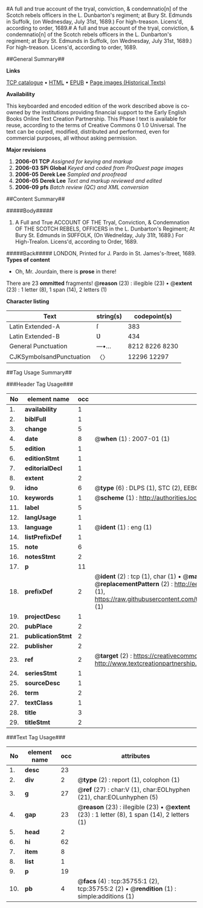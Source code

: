 #A full and true account of the tryal, conviction, & condemnatio[n] of the Scotch rebels officers in the L. Dunbarton's regiment; at Bury St. Edmunds in Suffolk, (on Wednesday, July 31st, 1689.) For high-treason. Licens'd, according to order, 1689.#
A full and true account of the tryal, conviction, & condemnatio[n] of the Scotch rebels officers in the L. Dunbarton's regiment; at Bury St. Edmunds in Suffolk, (on Wednesday, July 31st, 1689.) For high-treason. Licens'd, according to order, 1689.

##General Summary##

**Links**

[TCP catalogue](http://www.ota.ox.ac.uk/tcp/)  • 
[HTML](http://tei.it.ox.ac.uk/tcp/Texts-HTML/free/A40/A40578.html)  • 
[EPUB](http://tei.it.ox.ac.uk/tcp/Texts-EPUB/free/A40/A40578.epub) • 
[Page images (Historical Texts)](https://data.historicaltexts.jisc.ac.uk/view?pubId=eebo-99831292e&pageId=eebo-99831292e-35755-1)

**Availability**

This keyboarded and encoded edition of the
	       work described above is co-owned by the institutions
	       providing financial support to the Early English Books
	       Online Text Creation Partnership. This Phase I text is
	       available for reuse, according to the terms of Creative
	       Commons 0 1.0 Universal. The text can be copied,
	       modified, distributed and performed, even for
	       commercial purposes, all without asking permission.

**Major revisions**

1. __2006-01__ __TCP__ *Assigned for keying and markup*
1. __2006-03__ __SPi Global__ *Keyed and coded from ProQuest page images*
1. __2006-05__ __Derek Lee__ *Sampled and proofread*
1. __2006-05__ __Derek Lee__ *Text and markup reviewed and edited*
1. __2006-09__ __pfs__ *Batch review (QC) and XML conversion*

##Content Summary##

#####Body#####

1. A Full and True ACCOUNT OF THE Tryal, Conviction, & Condemnation OF THE SCOTCH REBELS, OFFICERS in the L. Dunbarton's Regiment; At Bury St. Edmunds in SƲFFOLK, (On Wedneſday, July 31ſt, 1689.) For High-Treaſon. Licens'd, according to Order, 1689.

#####Back#####
LONDON, Printed for J. Pardo in St. James's-ſtreet, 1689.
**Types of content**

  * Oh, Mr. Jourdain, there is **prose** in there!

There are 23 **ommitted** fragments! 
 @__reason__ (23) : illegible (23)  •  @__extent__ (23) : 1 letter (8), 1 span (14), 2 letters (1)

**Character listing**


|Text|string(s)|codepoint(s)|
|---|---|---|
|Latin Extended-A|ſ|383|
|Latin Extended-B|Ʋ|434|
|General Punctuation|—•…|8212 8226 8230|
|CJKSymbolsandPunctuation|〈〉|12296 12297|

##Tag Usage Summary##

###Header Tag Usage###

|No|element name|occ|attributes|
|---|---|---|---|
|1.|__availability__|1||
|2.|__biblFull__|1||
|3.|__change__|5||
|4.|__date__|8| @__when__ (1) : 2007-01 (1)|
|5.|__edition__|1||
|6.|__editionStmt__|1||
|7.|__editorialDecl__|1||
|8.|__extent__|2||
|9.|__idno__|6| @__type__ (6) : DLPS (1), STC (2), EEBO-CITATION (1), PROQUEST (1), VID (1)|
|10.|__keywords__|1| @__scheme__ (1) : http://authorities.loc.gov/ (1)|
|11.|__label__|5||
|12.|__langUsage__|1||
|13.|__language__|1| @__ident__ (1) : eng (1)|
|14.|__listPrefixDef__|1||
|15.|__note__|6||
|16.|__notesStmt__|2||
|17.|__p__|11||
|18.|__prefixDef__|2| @__ident__ (2) : tcp (1), char (1)  •  @__matchPattern__ (2) : ([0-9\-]+):([0-9IVX]+) (1), (.+) (1)  •  @__replacementPattern__ (2) : http://eebo.chadwyck.com/downloadtiff?vid=$1&page=$2 (1), https://raw.githubusercontent.com/textcreationpartnership/Texts/master/tcpchars.xml#$1 (1)|
|19.|__projectDesc__|1||
|20.|__pubPlace__|2||
|21.|__publicationStmt__|2||
|22.|__publisher__|2||
|23.|__ref__|2| @__target__ (2) : https://creativecommons.org/publicdomain/zero/1.0/ (1), http://www.textcreationpartnership.org/docs/. (1)|
|24.|__seriesStmt__|1||
|25.|__sourceDesc__|1||
|26.|__term__|2||
|27.|__textClass__|1||
|28.|__title__|3||
|29.|__titleStmt__|2||


###Text Tag Usage###

|No|element name|occ|attributes|
|---|---|---|---|
|1.|__desc__|23||
|2.|__div__|2| @__type__ (2) : report (1), colophon (1)|
|3.|__g__|27| @__ref__ (27) : char:V (1), char:EOLhyphen (21), char:EOLunhyphen (5)|
|4.|__gap__|23| @__reason__ (23) : illegible (23)  •  @__extent__ (23) : 1 letter (8), 1 span (14), 2 letters (1)|
|5.|__head__|2||
|6.|__hi__|62||
|7.|__item__|8||
|8.|__list__|1||
|9.|__p__|19||
|10.|__pb__|4| @__facs__ (4) : tcp:35755:1 (2), tcp:35755:2 (2)  •  @__rendition__ (1) : simple:additions (1)|
